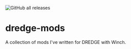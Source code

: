 ![GitHub all releases](https://img.shields.io/github/downloads/bdlm-dev/dredge-mods/total?style=for-the-badge)
# dredge-mods
A collection of mods I've written for DREDGE with Winch.
